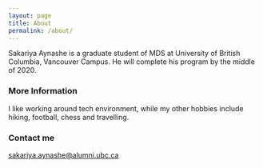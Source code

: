 ```yaml
---
layout: page
title: About
permalink: /about/
---
```


Sakariya Aynashe is a graduate student of MDS at University of British Columbia, Vancouver Campus. He will complete his program by the middle of 2020. 

### More Information

I like working around tech environment, while my other hobbies include hiking, football, chess and travelling.

### Contact me

[sakariya.aynashe@alumni.ubc.ca](mailto:email@domain.com)
